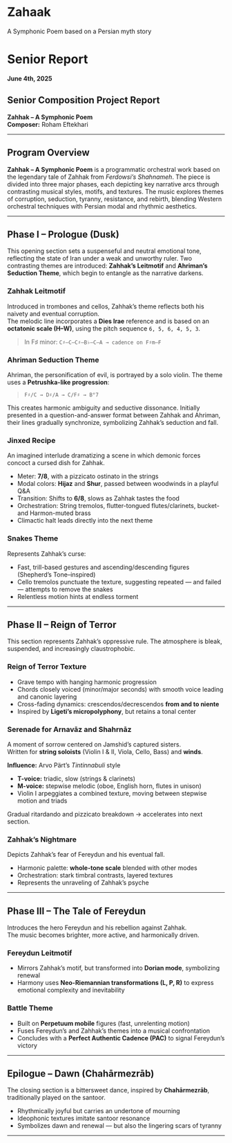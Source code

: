 # Zahaak
A Symphonic Poem based on a Persian myth story
# Senior Report  
**June 4th, 2025**

## Senior Composition Project Report  
**Zahhak – A Symphonic Poem**  
**Composer:** Roham Eftekhari  

---

## Program Overview

**Zahhak – A Symphonic Poem** is a programmatic orchestral work based on the legendary tale of Zahhak from *Ferdowsi’s Shahnameh*. The piece is divided into three major phases, each depicting key narrative arcs through contrasting musical styles, motifs, and textures. The music explores themes of corruption, seduction, tyranny, resistance, and rebirth, blending Western orchestral techniques with Persian modal and rhythmic aesthetics.

---

## Phase I – Prologue (Dusk)

This opening section sets a suspenseful and neutral emotional tone, reflecting the state of Iran under a weak and unworthy ruler. Two contrasting themes are introduced: **Zahhak’s Leitmotif** and **Ahriman’s Seduction Theme**, which begin to entangle as the narrative darkens.

### Zahhak Leitmotif
Introduced in trombones and cellos, Zahhak’s theme reflects both his naivety and eventual corruption.  
The melodic line incorporates a **Dies Irae** reference and is based on an **octatonic scale (H–W)**, using the pitch sequence `6, 5, 6, 4, 5, 3`.

> In F♯ minor: `C♯–C–C♯–B♭–C–A → cadence on F♯m–F`

### Ahriman Seduction Theme
Ahriman, the personification of evil, is portrayed by a solo violin. The theme uses a **Petrushka-like progression**:

> `F♯/C → D♯/A → C/F♯ → B°7`

This creates harmonic ambiguity and seductive dissonance. Initially presented in a question-and-answer format between Zahhak and Ahriman, their lines gradually synchronize, symbolizing Zahhak’s seduction and fall.

### Jinxed Recipe
An imagined interlude dramatizing a scene in which demonic forces concoct a cursed dish for Zahhak.  
- Meter: **7/8**, with a pizzicato ostinato in the strings  
- Modal colors: **Hijaz** and **Shur**, passed between woodwinds in a playful Q&A  
- Transition: Shifts to **6/8**, slows as Zahhak tastes the food  
- Orchestration: String tremolos, flutter-tongued flutes/clarinets, bucket- and Harmon-muted brass  
- Climactic halt leads directly into the next theme

### Snakes Theme
Represents Zahhak’s curse:  
- Fast, trill-based gestures and ascending/descending figures (Shepherd’s Tone–inspired)  
- Cello tremolos punctuate the texture, suggesting repeated — and failed — attempts to remove the snakes  
- Relentless motion hints at endless torment

---

## Phase II – Reign of Terror

This section represents Zahhak’s oppressive rule. The atmosphere is bleak, suspended, and increasingly claustrophobic.

### Reign of Terror Texture
- Grave tempo with hanging harmonic progression  
- Chords closely voiced (minor/major seconds) with smooth voice leading and canonic layering  
- Cross-fading dynamics: crescendos/decrescendos **from and to niente**  
- Inspired by **Ligeti’s micropolyphony**, but retains a tonal center

### Serenade for Arnavāz and Shahrnāz
A moment of sorrow centered on Jamshid’s captured sisters.  
Written for **string soloists** (Violin I & II, Viola, Cello, Bass) and **winds**.

**Influence:** Arvo Pärt’s *Tintinnabuli* style  
- **T-voice:** triadic, slow (strings & clarinets)  
- **M-voice:** stepwise melodic (oboe, English horn, flutes in unison)  
- Violin I arpeggiates a combined texture, moving between stepwise motion and triads  

Gradual ritardando and pizzicato breakdown → accelerates into next section.

### Zahhak’s Nightmare
Depicts Zahhak’s fear of Fereydun and his eventual fall.  
- Harmonic palette: **whole-tone scale** blended with other modes  
- Orchestration: stark timbral contrasts, layered textures  
- Represents the unraveling of Zahhak’s psyche

---

## Phase III – The Tale of Fereydun

Introduces the hero Fereydun and his rebellion against Zahhak.  
The music becomes brighter, more active, and harmonically driven.

### Fereydun Leitmotif
- Mirrors Zahhak’s motif, but transformed into **Dorian mode**, symbolizing renewal  
- Harmony uses **Neo-Riemannian transformations (L, P, R)** to express emotional complexity and inevitability

### Battle Theme
- Built on **Perpetuum mobile** figures (fast, unrelenting motion)  
- Fuses Fereydun’s and Zahhak’s themes into a musical confrontation  
- Concludes with a **Perfect Authentic Cadence (PAC)** to signal Fereydun’s victory

---

## Epilogue – Dawn (Chahārmezrāb)

The closing section is a bittersweet dance, inspired by **Chahārmezrāb**, traditionally played on the santoor.  
- Rhythmically joyful but carries an undertone of mourning  
- Ideophonic textures imitate santoor resonance  
- Symbolizes dawn and renewal — but also the lingering scars of tyranny

---
